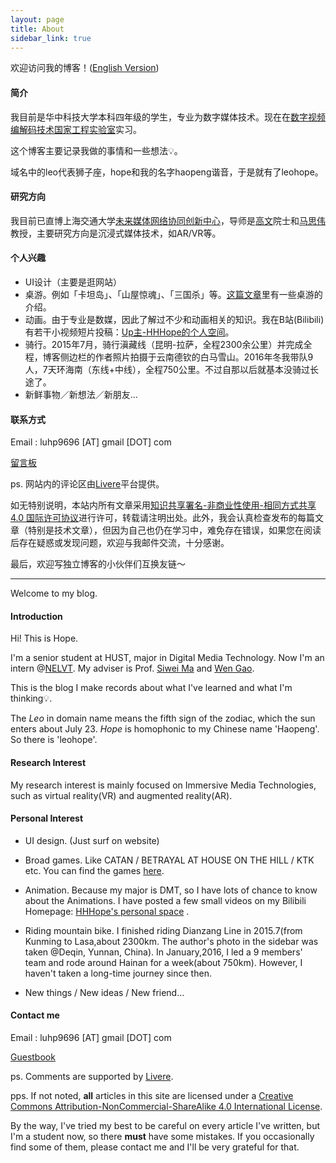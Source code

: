 ```yaml
---
layout: page
title: About
sidebar_link: true
---
```


欢迎访问我的博客！([English Version](#1))

#### 简介

我目前是华中科技大学本科四年级的学生，专业为数字媒体技术。现在在[数字视频编解码技术国家工程实验室](http://idm.pku.edu.cn/)实习。

这个博客主要记录我做的事情和一些想法💡。

域名中的leo代表狮子座，hope和我的名字haopeng谐音，于是就有了leohope。

#### 研究方向

我目前已直博上海交通大学[未来媒体网络协同创新中心](http://cmic.sjtu.edu.cn/CN/Default.aspx)，导师是[高文](http://www.jdl.ac.cn/htm-gaowen/)院士和[马思伟](http://vcl.idm.pku.edu.cn/people.html?id=5a6a9ef3dca85200017d9fe2)教授，主要研究方向是沉浸式媒体技术，如AR/VR等。

#### 个人兴趣

- UI设计（主要是逛网站）
- 桌游。例如「卡坦岛」、「山屋惊魂」、「三国杀」等。[这篇文章](http://leohope.com/%E7%8E%A9%E6%B8%B8%E6%88%8F/2017/07/05/boardgames/)里有一些桌游的介绍。
- 动画。由于专业是数媒，因此了解过不少和动画相关的知识。我在B站(Bilibili)有若干小视频短片投稿：[Up主-HHHope的个人空间](https://space.bilibili.com/13758485#!/)。
- 骑行。2015年7月，骑行滇藏线（昆明-拉萨，全程2300余公里）并完成全程，博客侧边栏的作者照片拍摄于云南德钦的白马雪山。2016年冬我带队9人，7天环海南（东线+中线），全程750公里。不过自那以后就基本没骑过长途了。
- 新鲜事物／新想法／新朋友...

#### 联系方式

Email :  luhp9696 [AT] gmail [DOT] com

[留言板](http://leohope.com/2016/12/01/Guestbook/)

ps. 网站内的评论区由[Livere](https://livere.com/)平台提供。

如无特别说明，本站内所有文章采用[知识共享署名-非商业性使用-相同方式共享 4.0 国际许可协议](https://creativecommons.org/licenses/by-nc-sa/4.0/)进行许可，转载请注明出处。此外，我会认真检查发布的每篇文章（特别是技术文章），但因为自己也仍在学习中，难免存在错误，如果您在阅读后存在疑惑或发现问题，欢迎与我邮件交流，十分感谢。

最后，欢迎写独立博客的小伙伴们互换友链～

---

<div id="1"></div>

Welcome to my blog.

#### Introduction

Hi! This is Hope. 

I'm a senior student at HUST, major in Digital Media Technology. Now I'm an intern @[NELVT](http://idm.pku.edu.cn/). My adviser is Prof. [Siwei Ma](http://scholar.pku.edu.cn/siweima/bio) and [Wen Gao](http://www.jdl.ac.cn/htm-gaowen/).

This is the blog I make records about what I've learned and what I'm thinking💡.

The *Leo* in domain name means the fifth sign of the zodiac, which the sun enters about July 23. *Hope* is homophonic to my Chinese name 'Haopeng'. So there is 'leohope'.

#### Research Interest

My research interest is mainly focused on Immersive Media Technologies, such as virtual reality(VR) and augmented reality(AR). 

#### Personal Interest

* UI design. (Just surf on website)


* Broad games. Like CATAN / BETRAYAL AT HOUSE ON THE HILL / KTK etc. You can find the games [here](http://leohope.com/%E7%8E%A9%E6%B8%B8%E6%88%8F/2017/07/05/boardgames/).
* Animation. Because my major is DMT, so I have lots of chance to know about the Animations. I have posted a few small videos on my Bilibili Homepage:  [HHHope's personal space](https://space.bilibili.com/13758485#!/ ) .
* Riding mountain bike. I finished riding Dianzang Line in 2015.7(from Kunming to Lasa,about 2300km. The author's photo in the sidebar was taken @Deqin, Yunnan, China). In January,2016, I led a 9 members' team and rode around Hainan for a week(about 750km). However, I haven't taken a long-time journey since then.
* New things / New ideas / New friend...



#### Contact me

Email : luhp9696 [AT] gmail [DOT] com

[Guestbook](http://leohope.com/2016/12/01/Guestbook/)

ps. Comments are supported by [Livere](https://livere.com/). 

pps. If not noted, **all** articles in this site are licensed under a [Creative Commons Attribution-NonCommercial-ShareAlike 4.0 International License](https://creativecommons.org/licenses/by-nc-sa/4.0/).

By the way, I've tried my best to be careful on every article I've written, but I'm a student now, so there **must** have some mistakes. If you occasionally find some of them, please contact me and I'll be very grateful for  that.

